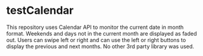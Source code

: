 # testCalendar

This repository uses Calendar API to monitor the current date in month format. 
Weekends and days not in the current month are displayed as faded out.
Users can swipe left or right and can use the left or right buttons to display the previous and next months.
No other 3rd party library was used.
